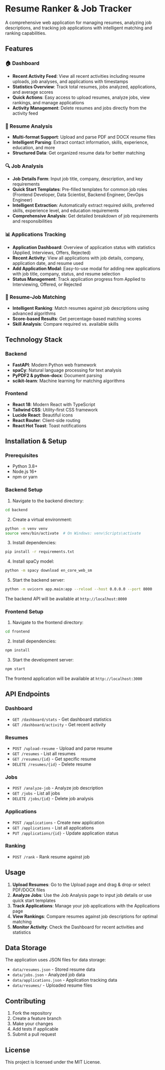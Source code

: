 # Resume Ranker & Job Tracker

A comprehensive web application for managing resumes, analyzing job descriptions, and tracking job applications with intelligent matching and ranking capabilities.

## Features

### 🏠 Dashboard
- **Recent Activity Feed**: View all recent activities including resume uploads, job analyses, and applications with timestamps
- **Statistics Overview**: Track total resumes, jobs analyzed, applications, and average scores
- **Quick Actions**: Easy access to upload resumes, analyze jobs, view rankings, and manage applications
- **Activity Management**: Delete resumes and jobs directly from the activity feed

### 📄 Resume Analysis
- **Multi-format Support**: Upload and parse PDF and DOCX resume files
- **Intelligent Parsing**: Extract contact information, skills, experience, education, and more
- **Structured Data**: Get organized resume data for better matching

### 🔍 Job Analysis
- **Job Details Form**: Input job title, company, description, and key requirements
- **Quick Start Templates**: Pre-filled templates for common job roles (Frontend Developer, Data Scientist, Backend Engineer, DevOps Engineer)
- **Intelligent Extraction**: Automatically extract required skills, preferred skills, experience level, and education requirements
- **Comprehensive Analysis**: Get detailed breakdown of job requirements and responsibilities

### 📊 Applications Tracking
- **Application Dashboard**: Overview of application status with statistics (Applied, Interviews, Offers, Rejected)
- **Recent Activity**: View all applications with job details, company, application date, and resume used
- **Add Application Modal**: Easy-to-use modal for adding new applications with job title, company, status, and resume selection
- **Status Management**: Track application progress from Applied to Interviewing, Offered, or Rejected

### 🎯 Resume-Job Matching
- **Intelligent Ranking**: Match resumes against job descriptions using advanced algorithms
- **Score-based Results**: Get percentage-based matching scores
- **Skill Analysis**: Compare required vs. available skills

## Technology Stack

### Backend
- **FastAPI**: Modern Python web framework
- **spaCy**: Natural language processing for text analysis
- **PyPDF2 & python-docx**: Document parsing
- **scikit-learn**: Machine learning for matching algorithms

### Frontend
- **React 18**: Modern React with TypeScript
- **Tailwind CSS**: Utility-first CSS framework
- **Lucide React**: Beautiful icons
- **React Router**: Client-side routing
- **React Hot Toast**: Toast notifications

## Installation & Setup

### Prerequisites
- Python 3.8+
- Node.js 16+
- npm or yarn

### Backend Setup

1. Navigate to the backend directory:
```bash
cd backend
```

2. Create a virtual environment:
```bash
python -m venv venv
source venv/bin/activate  # On Windows: venv\Scripts\activate
```

3. Install dependencies:
```bash
pip install -r requirements.txt
```

4. Install spaCy model:
```bash
python -m spacy download en_core_web_sm
```

5. Start the backend server:
```bash
python -m uvicorn app.main:app --reload --host 0.0.0.0 --port 8000
```

The backend API will be available at `http://localhost:8000`

### Frontend Setup

1. Navigate to the frontend directory:
```bash
cd frontend
```

2. Install dependencies:
```bash
npm install
```

3. Start the development server:
```bash
npm start
```

The frontend application will be available at `http://localhost:3000`

## API Endpoints

### Dashboard
- `GET /dashboard/stats` - Get dashboard statistics
- `GET /dashboard/activity` - Get recent activity

### Resumes
- `POST /upload-resume` - Upload and parse resume
- `GET /resumes` - List all resumes
- `GET /resumes/{id}` - Get specific resume
- `DELETE /resumes/{id}` - Delete resume

### Jobs
- `POST /analyze-job` - Analyze job description
- `GET /jobs` - List all jobs
- `DELETE /jobs/{id}` - Delete job analysis

### Applications
- `POST /applications` - Create new application
- `GET /applications` - List all applications
- `PUT /applications/{id}` - Update application status

### Ranking
- `POST /rank` - Rank resume against job

## Usage

1. **Upload Resumes**: Go to the Upload page and drag & drop or select PDF/DOCX files
2. **Analyze Jobs**: Use the Job Analysis page to input job details or use quick start templates
3. **Track Applications**: Manage your job applications with the Applications page
4. **View Rankings**: Compare resumes against job descriptions for optimal matching
5. **Monitor Activity**: Check the Dashboard for recent activities and statistics

## Data Storage

The application uses JSON files for data storage:
- `data/resumes.json` - Stored resume data
- `data/jobs.json` - Analyzed job data
- `data/applications.json` - Application tracking data
- `data/resumes/` - Uploaded resume files

## Contributing

1. Fork the repository
2. Create a feature branch
3. Make your changes
4. Add tests if applicable
5. Submit a pull request

## License

This project is licensed under the MIT License. 